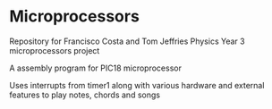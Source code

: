 # Microprocessors
Repository for Francisco Costa and Tom Jeffries Physics Year 3 microprocessors project

A assembly program for PIC18 microprocessor

Uses interrupts from timer1 along with various hardware and external features to play notes, chords and songs

